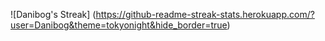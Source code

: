 ![Danibog's Streak]
(https://github-readme-streak-stats.herokuapp.com/?user=Danibog&theme=tokyonight&hide_border=true)

